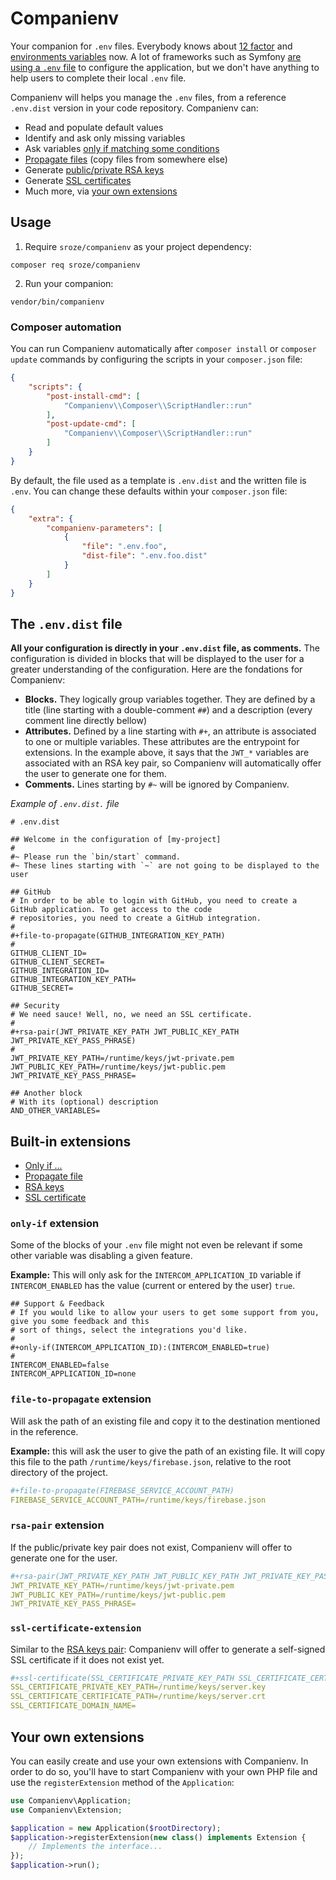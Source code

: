 # Companienv

Your companion for `.env` files. Everybody knows about [12 factor](https://12factor.net/) and [environments variables](https://12factor.net/config) now.
A lot of frameworks such as Symfony [are using a `.env` file](https://symfony.com/doc/current/configuration.html#the-env-file-environment-variables) to configure the application,
but we don't have anything to help users to complete their local `.env` file.

Companienv will helps you manage the `.env` files, from a reference `.env.dist` version in your code repository. Companienv can:

- Read and populate default values
- Identify and ask only missing variables
- Ask variables [only if matching some conditions](#only-if-extension)
- [Propagate files](#file-to-propagate-extension) (copy files from somewhere else)
- Generate [public/private RSA keys](#rsa-pair-extension)
- Generate [SSL certificates](#ssl-certificate-extension)
- Much more, via [your own extensions](#your-own-extensions)

## Usage

1. Require `sroze/companienv` as your project dependency:
```
composer req sroze/companienv
```

2. Run your companion:
```
vendor/bin/companienv
```

### Composer automation

You can run Companienv automatically after `composer install` or `composer update` commands by configuring the scripts in your `composer.json` file:

```json
{
    "scripts": {
        "post-install-cmd": [
            "Companienv\\Composer\\ScriptHandler::run"
        ],
        "post-update-cmd": [
            "Companienv\\Composer\\ScriptHandler::run"
        ]
    }
}
```

By default, the file used as a template is `.env.dist` and the written file is `.env`. You can change these defaults within your `composer.json` file:


```json
{
    "extra": {
        "companienv-parameters": [
            {
                "file": ".env.foo",
                "dist-file": ".env.foo.dist"
            }
        ]
    }
}
```

## The `.env.dist` file

**All your configuration is directly in your `.env.dist` file, as comments.** The configuration is divided in blocks that 
will be displayed to the user for a greater understanding of the configuration. Here are the fondations for Companienv:

- **Blocks.** They logically group variables together. They are defined by a title (line starting with a double-comment 
  `##`) and a description (every comment line directly bellow)
- **Attributes.** Defined by a line starting with `#+`, an attribute is associated to one or multiple variables. These 
  attributes are the entrypoint for extensions. In the example above, it says that the `JWT_*` variables are associated
  with an RSA key pair, so Companienv will automatically offer the user to generate one for them.
- **Comments.** Lines starting by `#~` will be ignored by Companienv.

*Example of `.env.dist.` file*
```
# .env.dist

## Welcome in the configuration of [my-project]
#
#~ Please run the `bin/start` command.
#~ These lines starting with `~` are not going to be displayed to the user

## GitHub
# In order to be able to login with GitHub, you need to create a GitHub application. To get access to the code
# repositories, you need to create a GitHub integration.
#
#+file-to-propagate(GITHUB_INTEGRATION_KEY_PATH)
#
GITHUB_CLIENT_ID=
GITHUB_CLIENT_SECRET=
GITHUB_INTEGRATION_ID=
GITHUB_INTEGRATION_KEY_PATH=
GITHUB_SECRET=

## Security
# We need sauce! Well, no, we need an SSL certificate.
#
#+rsa-pair(JWT_PRIVATE_KEY_PATH JWT_PUBLIC_KEY_PATH JWT_PRIVATE_KEY_PASS_PHRASE)
#
JWT_PRIVATE_KEY_PATH=/runtime/keys/jwt-private.pem
JWT_PUBLIC_KEY_PATH=/runtime/keys/jwt-public.pem
JWT_PRIVATE_KEY_PASS_PHRASE=

## Another block
# With its (optional) description
AND_OTHER_VARIABLES=
```

## Built-in extensions

- [Only if ...](#only-if-extension)
- [Propagate file](#file-to-propagate-extension)
- [RSA keys](#rsa-pair-extension)
- [SSL certificate](#ssl-certificate-extension)

### `only-if` extension

Some of the blocks of your `.env` file might not even be relevant if some other variable was disabling a given feature.

**Example:** This will only ask for the `INTERCOM_APPLICATION_ID` variable if `INTERCOM_ENABLED` has the value (current 
or entered by the user) `true`.
```
## Support & Feedback
# If you would like to allow your users to get some support from you, give you some feedback and this
# sort of things, select the integrations you'd like.
#
#+only-if(INTERCOM_APPLICATION_ID):(INTERCOM_ENABLED=true)
#
INTERCOM_ENABLED=false
INTERCOM_APPLICATION_ID=none
```

### `file-to-propagate` extension

Will ask the path of an existing file and copy it to the destination mentioned in the reference.

**Example:** this will ask the user to give the path of an existing file. It will copy this file to the path 
             `/runtime/keys/firebase.json`, relative to the root directory of the project.
```yaml
#+file-to-propagate(FIREBASE_SERVICE_ACCOUNT_PATH)
FIREBASE_SERVICE_ACCOUNT_PATH=/runtime/keys/firebase.json
```

### `rsa-pair` extension

If the public/private key pair does not exist, Companienv will offer to generate one for the user.
```yaml
#+rsa-pair(JWT_PRIVATE_KEY_PATH JWT_PUBLIC_KEY_PATH JWT_PRIVATE_KEY_PASS_PHRASE)
JWT_PRIVATE_KEY_PATH=/runtime/keys/jwt-private.pem
JWT_PUBLIC_KEY_PATH=/runtime/keys/jwt-public.pem
JWT_PRIVATE_KEY_PASS_PHRASE=
```

### `ssl-certificate-extension`

Similar to the [RSA keys pair](#rsa-pair-extension): Companienv will offer to generate a self-signed SSL certificate if
it does not exist yet.

```yaml
#+ssl-certificate(SSL_CERTIFICATE_PRIVATE_KEY_PATH SSL_CERTIFICATE_CERTIFICATE_PATH SSL_CERTIFICATE_DOMAIN_NAME)
SSL_CERTIFICATE_PRIVATE_KEY_PATH=/runtime/keys/server.key
SSL_CERTIFICATE_CERTIFICATE_PATH=/runtime/keys/server.crt
SSL_CERTIFICATE_DOMAIN_NAME=
```

## Your own extensions

You can easily create and use your own extensions with Companienv. In order to do so, you'll have to start Companienv 
with your own PHP file and use the `registerExtension` method of the `Application`:

```php
use Companienv\Application;
use Companienv\Extension;

$application = new Application($rootDirectory);
$application->registerExtension(new class() implements Extension {
    // Implements the interface...
});
$application->run();
```
